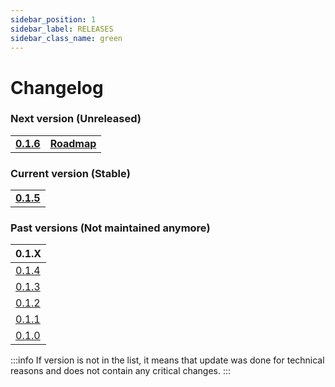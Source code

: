 ```yaml
---
sidebar_position: 1
sidebar_label: RELEASES
sidebar_class_name: green
---
```


# Changelog

### Next version (Unreleased)

|   |   |
|---|---|
|__[0.1.6](/docs/changelog/0.1.6)__| __[Roadmap](/roadmap)__|

### Current version (Stable)

|   |
|---|
|__[0.1.5](/docs/changelog/0.1.5)__|


### Past versions (Not maintained anymore)

| 0.1.X |
|---|
| [0.1.4](/docs/changelog/0.1.4) |
| [0.1.3](/docs/changelog/0.1.3) |
| [0.1.2](/docs/changelog/0.1.2) |
| [0.1.1](/docs/changelog/0.1.1) |
| [0.1.0](/docs/changelog/0.1.0) |

:::info
If version is not in the list, it means that update was done for technical reasons and does not contain any critical changes.
:::
